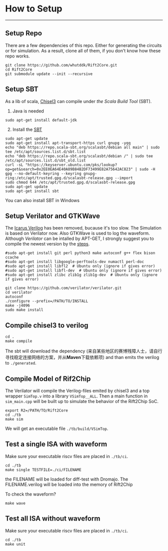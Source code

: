 
# How to Setup

-----------------

## Setup Repo
There are a few dependencies of this repo. Either for generating the circuits or for simulation. As a result, clone all of them, if you don't know how these repo works.

```
git clone https://github.com/whutddk/Rift2Core.git
cd Rift2Core
git submodule update --init --recursive
```


## Setup SBT
As a lib of scala, [Chisel3](https://github.com/chipsalliance/chisel3) can compile under *the Scala Build Tool* (SBT).
1. Java is needed
``` 
sudo apt-get install default-jdk
```
2. Install the [SBT](https://www.scala-sbt.org/release/docs/Installing-sbt-on-Linux.html)
``` 
sudo apt-get update
sudo apt-get install apt-transport-https curl gnupg -yqq
echo "deb https://repo.scala-sbt.org/scalasbt/debian all main" | sudo tee /etc/apt/sources.list.d/sbt.list
echo "deb https://repo.scala-sbt.org/scalasbt/debian /" | sudo tee /etc/apt/sources.list.d/sbt_old.list
curl -sL "https://keyserver.ubuntu.com/pks/lookup?op=get&search=0x2EE0EA64E40A89B84B2DF73499E82A75642AC823" | sudo -H gpg --no-default-keyring --keyring gnupg-ring:/etc/apt/trusted.gpg.d/scalasbt-release.gpg --import
sudo chmod 644 /etc/apt/trusted.gpg.d/scalasbt-release.gpg
sudo apt-get update
sudo apt-get install sbt
```
You can also install SBT in Windows


## Setup Verilator and GTKWave
The [Icarus Verilog](http://iverilog.icarus.com/) has been removed, bucause it's too slow. The Simulation is based on Verilator now. Also GTKWave is used to log the waveform. Although *Verilator* can be intalled by APT-GET, I strongly suggest you to compile the newest version by the [steps](https://verilator.org/guide/latest/install.html).

```
#sudo apt-get install git perl python3 make autoconf g++ flex bison ccache
#sudo apt-get install libgoogle-perftools-dev numactl perl-doc
#sudo apt-get install libfl2  # Ubuntu only (ignore if gives error)
#sudo apt-get install libfl-dev  # Ubuntu only (ignore if gives error)
#sudo apt-get install zlibc zlib1g zlib1g-dev  # Ubuntu only (ignore if gives error)

git clone https://github.com/verilator/verilator.git
cd verilator
autoconf
./configure --prefix=/PATH/TO/INSTALL
make -j4096
sudo make install
```

## Compile chisel3 to verilog


```
cd .
make compile
```

The sbt will download the dependency (来自某些地区的赛博残障人士，请自行寻找稳定连接网络的方案，并从**Maven**下载依赖项) and than emits the verilog to `./generated`.

## Compile Model of Rif2Chip

The Verilator will compile the Verilog-files emited by chisel3 and a top wrapper `SimTop.v` into a library `VSimTop__ALL`. Then a main function in `sim_main.cpp` will be built up to simulate the behavior of the Rift2Chip SoC. 

```
export R2=/PATH/TO/Rift2Core
cd ./tb
make sim 
```

We will get an executable file `./tb/build/VSimTop`.

## Test a single ISA with waveform

Make sure your executable riscv files are placed in `./tb/ci`.

```
cd ./tb
make single TESTFILE=./ci/FILENAME
```

the FILENAME will be loaded for diff-test with Dromajo. The FILENAME.verilog will be loaded into the memory of Rift2Chip

To check the waveform?
```
make wave
```


## Test all ISA without waveform

Make sure your executable riscv files are placed in `./tb/ci`.

```
cd ./tb
make unit
```
